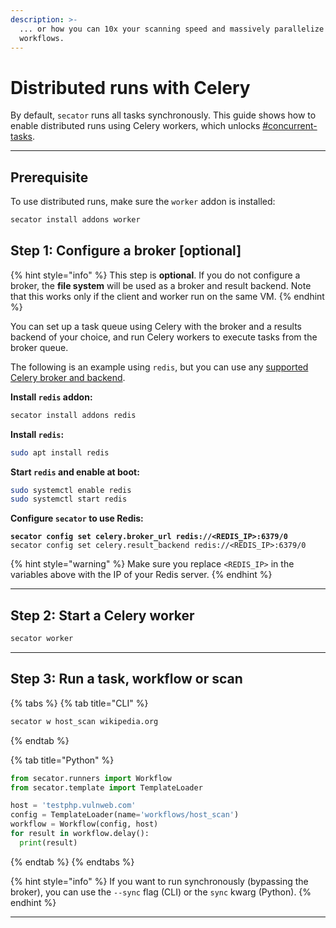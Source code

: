 ```yaml
---
description: >-
  ... or how you can 10x your scanning speed and massively parallelize your
  workflows.
---
```


# Distributed runs with Celery

By default, `secator` runs all tasks synchronously. This guide shows how to enable distributed runs using Celery workers, which unlocks [#concurrent-tasks](../for-developers/writing-workflows.md#concurrent-tasks "mention").

***

## Prerequisite

To use distributed runs, make sure the `worker` addon is installed:

```bash
secator install addons worker
```

## Step 1: Configure a broker \[optional]

{% hint style="info" %}
This step is **optional**. If you do not configure a broker, the **file system** will be used as a broker and result backend. Note that this works only if the client and worker run on the same VM.
{% endhint %}

You can set up a task queue using Celery with the broker and a results backend of your choice, and run Celery workers to execute tasks from the broker queue.

The following is an example using `redis`, but you can use any [supported Celery broker and backend](https://docs.celeryq.dev/en/stable/getting-started/backends-and-brokers/index.html).

**Install `redis` addon:**

```bash
secator install addons redis
```

**Install `redis`:**

```sh
sudo apt install redis
```

**Start `redis` and enable at boot:**

```sh
sudo systemctl enable redis
sudo systemctl start redis
```

**Configure `secator` to use Redis:**

<pre class="language-sh"><code class="lang-sh"><strong>secator config set celery.broker_url redis://&#x3C;REDIS_IP>:6379/0
</strong>secator config set celery.result_backend redis://&#x3C;REDIS_IP>:6379/0
</code></pre>

{% hint style="warning" %}
Make sure you replace `<REDIS_IP>` in the variables above with the IP of your Redis server.
{% endhint %}

***

## **Step 2: Start a Celery worker**

```sh
secator worker
```

***

## **Step 3: Run a task, workflow or scan**

{% tabs %}
{% tab title="CLI" %}
```bash
secator w host_scan wikipedia.org
```
{% endtab %}

{% tab title="Python" %}
```python
from secator.runners import Workflow
from secator.template import TemplateLoader

host = 'testphp.vulnweb.com'
config = TemplateLoader(name='workflows/host_scan')
workflow = Workflow(config, host)
for result in workflow.delay():
  print(result)
```
{% endtab %}
{% endtabs %}

{% hint style="info" %}
If you want to run synchronously (bypassing the broker), you can use the `--sync` flag (CLI) or the `sync` kwarg (Python).
{% endhint %}

***
